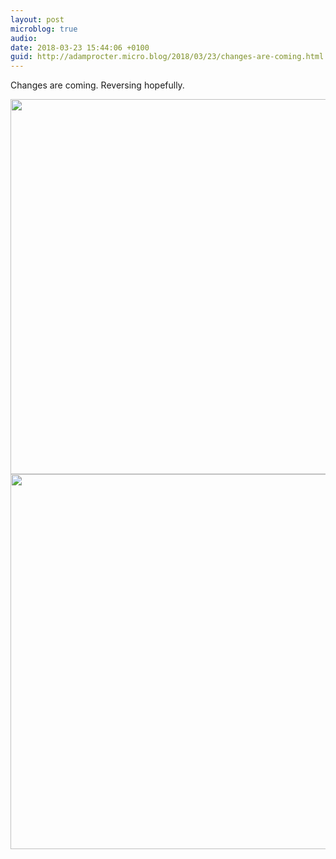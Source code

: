 ```yaml
---
layout: post
microblog: true
audio: 
date: 2018-03-23 15:44:06 +0100
guid: http://adamprocter.micro.blog/2018/03/23/changes-are-coming.html
---
```

Changes are coming. Reversing hopefully.

<img src="http://discursive.adamprocter.co.uk/uploads/2018/ca7d0989e0.jpg" width="600" height="600" /><img src="http://discursive.adamprocter.co.uk/uploads/2018/2b8f2e7e54.jpg" width="600" height="600" />
